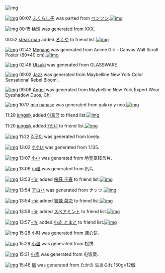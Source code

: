 ![img](http://gdrive-cdn.herokuapp.com/537b65a5bc09f0000721dda7/512px-barcode.png)

[![img](http://www.deviantsart.com/btbu21.png)](http://www.barcodekanojo.com/kanojo/3192313/%E3%81%B5%E3%81%8F%E3%82%89%E3%81%97%E5%AD%90) 00:07 [ふくらし子](http://www.barcodekanojo.com/kanojo/3192313/%E3%81%B5%E3%81%8F%E3%82%89%E3%81%97%E5%AD%90) was parted from [ペンソン](http://www.barcodekanojo.com/kanojo/3192313/%E3%81%B5%E3%81%8F%E3%82%89%E3%81%97%E5%AD%90).[![img](http://www.deviantsart.com/h34hpi.jpeg)](http://www.barcodekanojo.com/user/225376/%E3%83%9A%E3%83%B3%E3%82%BD%E3%83%B3) 

[![img](http://www.deviantsart.com/1ogh344.png)](http://www.barcodekanojo.com/kanojo/3193081/%E7%BB%98%E7%90%86) 00:15 [绘理](http://www.barcodekanojo.com/kanojo/3193081/%E7%BB%98%E7%90%86) was generated from XXX.

00:52 [steak man](http://www.barcodekanojo.com/user/489013/steak%20man) added [ろくや](http://www.barcodekanojo.com/kanojo/644898/%E3%82%8D%E3%81%8F%E3%82%84) to friend list.[![img](http://www.deviantsart.com/2ff76pc.png)](http://www.barcodekanojo.com/kanojo/644898/%E3%82%8D%E3%81%8F%E3%82%84) 

[![img](http://www.deviantsart.com/dajum1.png)](http://www.barcodekanojo.com/kanojo/3193082/Megane) 02:42 [Megane](http://www.barcodekanojo.com/kanojo/3193082/Megane) was generated from Anime Girl - Canvas Wall Scroll Poster (60*40 cm).[![img](http://www.deviantsart.com/3qji31f.jpeg)](http://www.barcodekanojo.com/product_images/barcode/6018717/1425058915/50x50xAnime,P20Girl,P20-,P20Canvas,P20Wall,P20Scroll,P20Poster,P20,P2860,P2A40,P20cm,P29.jpg,qw=88,ah=88.pagespeed.ic.jCU8kfY5Nq.jpg) 

[![img](http://www.deviantsart.com/1ac5c0q.png)](http://www.barcodekanojo.com/kanojo/3193083/Utsuki) 02:48 [Utsuki](http://www.barcodekanojo.com/kanojo/3193083/Utsuki) was generated from GLASSWARE.

[![img](http://www.deviantsart.com/3uokuk8.png)](http://www.barcodekanojo.com/kanojo/3193084/Jazz) 09:02 [Jazz](http://www.barcodekanojo.com/kanojo/3193084/Jazz) was generated from Maybelline New York Color Sensational Rebel Bloom .

[![img](http://www.deviantsart.com/3m34nmf.png)](http://www.barcodekanojo.com/kanojo/3193085/Angel) 09:08 [Angel](http://www.barcodekanojo.com/kanojo/3193085/Angel) was generated from Maybelline New York Expert Wear Eyeshadow Duos, Ch.

[![img](http://www.deviantsart.com/9i2ck7.png)](http://www.barcodekanojo.com/kanojo/3193086/mio%20nanase) 10:17 [mio nanase](http://www.barcodekanojo.com/kanojo/3193086/mio%20nanase) was generated from galaxy y neo.[![img](http://www.deviantsart.com/1bj2eje.jpeg)](http://www.barcodekanojo.com/product_images/barcode/6018721/1425086207/galaxy%20y%20neo.jpg) 

11:20 [jungsik](http://www.barcodekanojo.com/user/500375/jungsik) added [아토팜](http://www.barcodekanojo.com/kanojo/2932602/%EC%95%84%ED%86%A0%ED%8C%9C) to friend list.[![img](http://www.deviantsart.com/3v83r9e.png)](http://www.barcodekanojo.com/kanojo/2932602/%EC%95%84%ED%86%A0%ED%8C%9C) 

11:20 [jungsik](http://www.barcodekanojo.com/user/500375/jungsik) added [7집녀](http://www.barcodekanojo.com/kanojo/2700293/7%EC%A7%91%EB%85%80) to friend list.[![img](http://www.deviantsart.com/24j2geh.png)](http://www.barcodekanojo.com/kanojo/2700293/7%EC%A7%91%EB%85%80) 

[![img](http://www.deviantsart.com/j2993l.png)](http://www.barcodekanojo.com/kanojo/3193087/%EA%B9%80%EA%B5%AC%EC%9D%B4) 11:22 [김구이](http://www.barcodekanojo.com/kanojo/3193087/%EA%B9%80%EA%B5%AC%EC%9D%B4) was generated from lovely.

[![img](http://www.deviantsart.com/281br8q.png)](http://www.barcodekanojo.com/kanojo/3193088/%EC%88%98%EC%88%98%EB%85%80) 13:02 [수수녀](http://www.barcodekanojo.com/kanojo/3193088/%EC%88%98%EC%88%98%EB%85%80) was generated from 1.135.

[![img](http://www.deviantsart.com/2ihs6i5.png)](http://www.barcodekanojo.com/kanojo/3193089/%E5%B0%8F%E5%B0%8F) 13:07 [小小](http://www.barcodekanojo.com/kanojo/3193089/%E5%B0%8F%E5%B0%8F) was generated from 地奎氯铵含片.

[![img](http://www.deviantsart.com/18pdiqd.png)](http://www.barcodekanojo.com/kanojo/3193090/%E5%B0%8F%E7%BB%93) 13:09 [小结](http://www.barcodekanojo.com/kanojo/3193090/%E5%B0%8F%E7%BB%93) was generated from 钙片.

[![img](http://www.deviantsart.com/2j90n25.jpeg)](http://www.barcodekanojo.com/user/498922/%DB%AC%E0%A7%BA%DB%AC%E2%98%86) 13:53 [۬৺۬☆](http://www.barcodekanojo.com/user/498922/%DB%AC%E0%A7%BA%DB%AC%E2%98%86) added [桜庭 千春](http://www.barcodekanojo.com/kanojo/2241278/%E6%A1%9C%E5%BA%AD%20%E5%8D%83%E6%98%A5) to friend list.[![img](http://www.deviantsart.com/nud66n.png)](http://www.barcodekanojo.com/kanojo/2241278/%E6%A1%9C%E5%BA%AD%20%E5%8D%83%E6%98%A5) 

[![img](http://www.deviantsart.com/1026d14.png)](http://www.barcodekanojo.com/kanojo/3193091/%E3%82%A2%E3%83%AD%E3%83%8F) 13:54 [アロハ](http://www.barcodekanojo.com/kanojo/3193091/%E3%82%A2%E3%83%AD%E3%83%8F) was generated from ナッツ.[![img](http://www.deviantsart.com/18ejn9a.jpeg)](http://www.barcodekanojo.com/product_images/barcode/4644765/1369575299/Dry%20Roasted%20Macadamias%20With%20Sea%20Salt.jpg) 

[![img](http://www.deviantsart.com/2j90n25.jpeg)](http://www.barcodekanojo.com/user/498922/%DB%AC%E0%A7%BA%DB%AC%E2%98%86) 13:54 [۬৺۬☆](http://www.barcodekanojo.com/user/498922/%DB%AC%E0%A7%BA%DB%AC%E2%98%86) added [智諫 菜恋](http://www.barcodekanojo.com/kanojo/1570845/%E6%99%BA%E8%AB%AB%20%E8%8F%9C%E6%81%8B) to friend list.[![img](http://www.deviantsart.com/3d5pel6.png)](http://www.barcodekanojo.com/kanojo/1570845/%E6%99%BA%E8%AB%AB%20%E8%8F%9C%E6%81%8B) 

[![img](http://www.deviantsart.com/2j90n25.jpeg)](http://www.barcodekanojo.com/user/498922/%DB%AC%E0%A7%BA%DB%AC%E2%98%86) 13:56 [۬৺۬☆](http://www.barcodekanojo.com/user/498922/%DB%AC%E0%A7%BA%DB%AC%E2%98%86) added [スペアミント](http://www.barcodekanojo.com/kanojo/2904/%E3%82%B9%E3%83%9A%E3%82%A2%E3%83%9F%E3%83%B3%E3%83%88) to friend list.[![img](http://www.deviantsart.com/a19hfu.png)](http://www.barcodekanojo.com/kanojo/2904/%E3%82%B9%E3%83%9A%E3%82%A2%E3%83%9F%E3%83%B3%E3%83%88) 

[![img](http://www.deviantsart.com/2j90n25.jpeg)](http://www.barcodekanojo.com/user/498922/%DB%AC%E0%A7%BA%DB%AC%E2%98%86) 13:57 [۬৺۬☆](http://www.barcodekanojo.com/user/498922/%DB%AC%E0%A7%BA%DB%AC%E2%98%86) added [小赤  とまと](http://www.barcodekanojo.com/kanojo/535451/%E5%B0%8F%E8%B5%A4%20%20%E3%81%A8%E3%81%BE%E3%81%A8) to friend list.[![img](http://www.deviantsart.com/14l8p8v.png)](http://www.barcodekanojo.com/kanojo/535451/%E5%B0%8F%E8%B5%A4%20%20%E3%81%A8%E3%81%BE%E3%81%A8) 

[![img](http://www.deviantsart.com/7cot3i.png)](http://www.barcodekanojo.com/kanojo/3193092/%E5%B0%8F%E6%97%B6) 15:28 [小时](http://www.barcodekanojo.com/kanojo/3193092/%E5%B0%8F%E6%97%B6) was generated from 溏心饼.

[![img](http://www.deviantsart.com/1aq95br.png)](http://www.barcodekanojo.com/kanojo/3193093/%E5%B0%8F%E6%B8%A9) 15:29 [小温](http://www.barcodekanojo.com/kanojo/3193093/%E5%B0%8F%E6%B8%A9) was generated from 松饼.

[![img](http://www.deviantsart.com/23ppspb.png)](http://www.barcodekanojo.com/kanojo/3193094/%E5%B0%8F%E7%B4%A0) 15:31 [小素](http://www.barcodekanojo.com/kanojo/3193094/%E5%B0%8F%E7%B4%A0) was generated from 电饭煲.

[![img](http://www.deviantsart.com/am1lqg.png)](http://www.barcodekanojo.com/kanojo/3193095/%E5%B5%90) 15:46 [嵐](http://www.barcodekanojo.com/kanojo/3193095/%E5%B5%90) was generated from たかの 生あられ 150g×12個.

